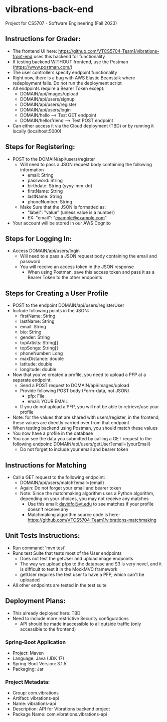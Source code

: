 # vibrations-back-end
Project for CS5707 - Software Engineering (Fall 2023)

## Instructions for Grader:
* The frontend UI here: https://github.com/VTCS5704-Team1/vibrations-front-end uses this backend for functionality
* If testing backend WITHOUT frontend, use the Postman (https://www.postman.com/)
* The user controllers specify endpoint functionality
* Right now, there is a bug with AWS Elastic Beanstalk where redeployment fails. Do not run the deployment script
* All endpoints require a Bearer Token except:
    * DOMAIN/api/images/upload
    * DOMAIN/api/users/signup
    * DOMAIN/api/users/register
    * DOMAIN/api/users/login
    * DOMAIN/hello --> Test GET endpoint
    * DOMAIN/hello/friend --> Test POST endpoint
* Can either access it via the Cloud deployment (TBD) or by running it locally (localhost:5000)

## Steps for Registering:
* POST to the DOMAIN/api/users/register
  * Will need to pass a JSON request body containing the following information
    * email: String
    * password: String
    * birthdate: String (yyyy-mm-dd)
    * firstName: String
    * lastName: String
    * phoneNumber: String
  * Make Sure that the JSON is formatted as:
    * "label": "value" (unless value is a number)
    * EX: "email": "example@example.com"
* Your account will be stored in our AWS Cognito

## Steps for Logging In:
* Access DOMAIN/api/users/login
  * Will need to a pass a JSON request body containing the email and password
  * You will receive an access token in the JSON response
    * When using Postman, save this access token and pass it as a Bearer Token to the other endpoints

## Steps for Creating a User Profile
* POST to the endpoint DOMAIN/api/users/registerUser
* Include following points in the JSON:
  * firstName: String
  * lastName: String
  * email: String
  * bio: String
  * gender: String
  * topArtists: String[]
  * topSongs: String[]
  * phoneNumber: Long
  * maxDistance: double
  * latitude: double
  * longitude: double
* Now that you've created a profile, you need to upload a PFP at a separate endpoint:
  * Send a POST request to DOMAIN/api/images/upload
  * Provide following POST body (Form-data, not JSON) 
    * pfp: File 
    * email: YOUR EMAIL
  * If you do not upload a PFP, you will not be able to retrieve/use your profile
* Note: for the values that are shared with users/register, in the frontend, these values are directly carried over from that endpoint
* When testing backend using Postman, you should match these values
* You now have a profile in the database
* You can see the data you submitted by calling a GET request to the following endpoint: DOMAIN/api/users/getUser?email={yourEmail}
  * Do not forget to include your email and bearer token

## Instructions for Matching
* Call a GET request to the following endpoint:
  * DOMAIN/api/users/match?email={email}
  * Again: Do not forget your email and bearer token
  * Note: Since the matchmaking algorithm uses a Python algorithm, depending on your choices, you may not receive any matches
    * Use this email: davidfc@vt.edu to see matches if your profile doesn't receive any
    * Matchmaking algorithm source code is here: https://github.com/VTCS5704-Team1/vibrations-matchmaking

## Unit Tests Instructions:
* Run command: 'mvn test'
* Runs test Suite that tests most of the User endpoints
  * Does not test the getUser and upload image endpoints
  * The way we upload pfps to the database and S3 is very novel, and it is difficult to test it in the MockMVC framework 
  * getUser requires the test user to have a PFP, which can't be uploaded
* All other endpoints are tested in the test suite


## Deployment Plans:
* This already deployed here: TBD
* Need to include more restrictive Security configurations
  * API should be made inaccessible to all outside traffic (only accessible to the frontend)

### Spring-Boot Application
* Project: Maven
* Language: Java (JDK 17)
* Spring-Boot Version: 3.1.5
* Packaging: Jar

### Project Metadata:
* Group: com.vibrations
* Artifact: vibrations-api
* Name: vibrations-api
* Description: API for Vibrations backend project
* Package Name: com.vibrations.vibrations-api



